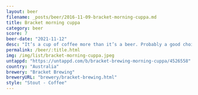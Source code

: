 ```yaml
---
layout: beer
filename: _posts/beer/2016-11-09-bracket-morning-cuppa.md
title: Bracket morning cuppa
category: beer
score: 7
beer-date: "2021-11-12"
desc: "It’s a cup of coffee more than it’s a beer. Probably a good choice for a wake up beer"
permalink: /beer/:title.html
img: /img/list/bracket-morning-cuppa.jpeg
untappd: "https://untappd.com/b/bracket-brewing-morning-cuppa/4526558"
country: "Australia"
brewery: "Bracket Brewing"
breweryURL: "brewery/bracket-brewing.html"
style: "Stout - Coffee"
---
```

